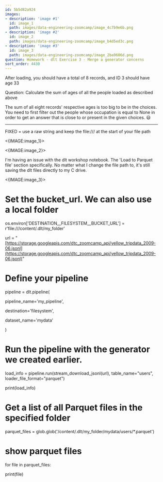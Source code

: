 ```yaml
---
id: 5b5d82a924
images:
- description: 'image #1'
  id: image_1
  path: images/data-engineering-zoomcamp/image_4c7b9e6b.png
- description: 'image #2'
  id: image_2
  path: images/data-engineering-zoomcamp/image_b4d5ed3c.png
- description: 'image #3'
  id: image_3
  path: images/data-engineering-zoomcamp/image_2ba9606d.png
question: Homework - dlt Exercise 3 - Merge a generator concerns
sort_order: 4430
---
```


After loading, you should have a total of 8 records, and ID 3 should have age 33

Question: Calculate the sum of ages of all the people loaded as described above

The sum of all eight records' respective ages is too big to be in the choices. You need to first filter out the people whose occupation is equal to None in order to get an answer that is close to or present in the given choices. 😃

----------------------------------------------------------------------------------------

FIXED = use a raw string and keep the file:/// at the start of your file path

<{IMAGE:image_1}>

<{IMAGE:image_2}>

I'm having an issue with the dlt workshop notebook. The 'Load to Parquet file' section specifically. No matter what I change the file path to, it's still saving the dlt files directly to my C drive.

<{IMAGE:image_3}>

# Set the bucket_url. We can also use a local folder

os.environ['DESTINATION__FILESYSTEM__BUCKET_URL'] = r'file:///content/.dlt/my_folder'

url = "[https://storage.googleapis.com/dtc_zoomcamp_api/yellow_tripdata_2009-06.jsonl](https://storage.googleapis.com/dtc_zoomcamp_api/yellow_tripdata_2009-06.jsonl)"

# Define your pipeline

pipeline = dlt.pipeline(

pipeline_name='my_pipeline',

destination='filesystem',

dataset_name='mydata'

)

# Run the pipeline with the generator we created earlier.

load_info = pipeline.run(stream_download_jsonl(url), table_name="users", loader_file_format="parquet")

print(load_info)

# Get a list of all Parquet files in the specified folder

parquet_files = glob.glob('/content/.dlt/my_folder/mydata/users/*.parquet')

# show parquet files

for file in parquet_files:

print(file)


